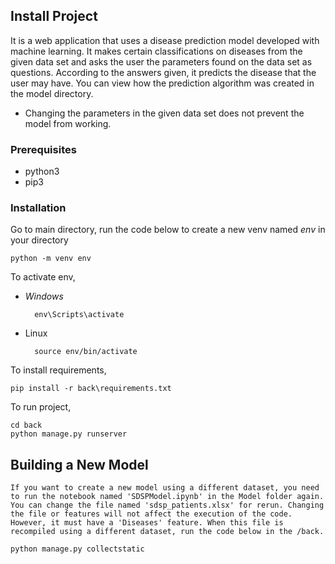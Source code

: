 ## Install Project

It is a web application that uses a disease prediction model developed with machine learning. 
It makes certain classifications on diseases from the given data set and asks the user the parameters found on the data set as questions. According to the answers given, it predicts the disease that the user may have. You can view how the prediction algorithm was created in the model directory.

* Changing the parameters in the given data set does not prevent the model from working. 

### Prerequisites
* python3
* pip3

### Installation

Go to main directory, run the code below to create a new venv named *env* in your directory

	python -m venv env

To activate env,
* *Windows*

		env\Scripts\activate
* Linux

		source env/bin/activate

To install requirements,

	pip install -r back\requirements.txt

To run project,

	cd back
	python manage.py runserver

## Building a New Model

``` 
If you want to create a new model using a different dataset, you need to run the notebook named 'SDSPModel.ipynb' in the Model folder again. You can change the file named 'sdsp_patients.xlsx' for rerun. Changing the file or features will not affect the execution of the code. However, it must have a 'Diseases' feature. When this file is recompiled using a different dataset, run the code below in the /back.
```
	python manage.py collectstatic

